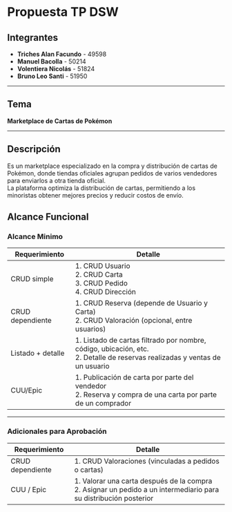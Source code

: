 #  Propuesta TP DSW
##  Integrantes

- **Triches Alan Facundo** - 49598  
- **Manuel Bacolla** - 50214  
- **Volentiera Nicolás** - 51824  
- **Bruno Leo Santi** - 51950

---

##  Tema

**Marketplace de Cartas de Pokémon**

---

##  Descripción

Es un marketplace especializado en la compra y distribución de cartas de Pokémon, donde tiendas oficiales agrupan pedidos de varios vendedores para enviarlos a otra tienda oficial.  
La plataforma optimiza la distribución de cartas, permitiendo a los minoristas obtener mejores precios y reducir costos de envío.

## Alcance Funcional

### Alcance Minimo


| Requerimiento         | Detalle                                                                                                                                              |
|-----------------------|------------------------------------------------------------------------------------------------------------------------------------------------------|
| CRUD simple           | 1. CRUD Usuario <br> 2. CRUD Carta <br> 3. CRUD Pedido <br> 4. CRUD Dirección                                                                         |
| CRUD dependiente      | 1. CRUD Reserva (depende de Usuario y Carta) <br> 2. CRUD Valoración (opcional, entre usuarios)                                                      |
| Listado + detalle     | 1. Listado de cartas filtrado por nombre, código, ubicación, etc. <br> 2. Detalle de reservas realizadas y ventas de un usuario                     |
| CUU/Epic              | 1. Publicación de carta por parte del vendedor <br> 2. Reserva y compra de una carta por parte de un comprador                                       |

---


### Adicionales para Aprobación


| Requerimiento         | Detalle                                                                 |
|-----------------------|-------------------------------------------------------------------------|
| CRUD dependiente      | 1. CRUD Valoraciones (vinculadas a pedidos o cartas)                    |
| CUU / Epic            | 1. Valorar una carta después de la compra<br>2. Asignar un pedido a un intermediario para su distribución posterior |
